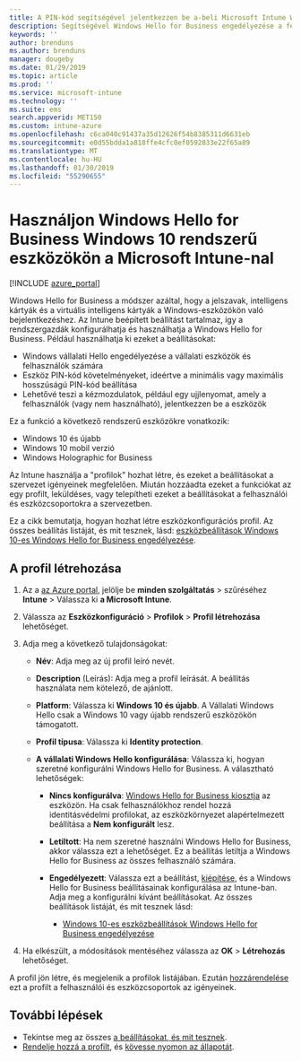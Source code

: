 ```yaml
---
title: A PIN-kód segítségével jelentkezzen be a-beli Microsoft Intune Windows 10-eszközökön |} A Microsoft Docs
description: Segítségével Windows Hello for Business engedélyezése a felhasználók számára, hogy jelentkezzen be a PIN-kód, az ujjlenyomattal és egyéb eszközöket. Az identity protection konfigurációs profil létrehozása az Intune-ban Windows 10-es eszközökhöz, ezekkel a beállításokkal, és rendelje hozzá a profilt felhasználói csoportokat és eszközcsoportokat.
keywords: ''
author: brenduns
ms.author: brenduns
manager: dougeby
ms.date: 01/29/2019
ms.topic: article
ms.prod: ''
ms.service: microsoft-intune
ms.technology: ''
ms.suite: ems
search.appverid: MET150
ms.custom: intune-azure
ms.openlocfilehash: c6ca040c91437a35d12626f54b8385311d6631eb
ms.sourcegitcommit: e0d55bdda1a818ffe4cfc0ef0592833e22f65a89
ms.translationtype: MT
ms.contentlocale: hu-HU
ms.lasthandoff: 01/30/2019
ms.locfileid: "55290655"
---
```

# <a name="use-windows-hello-for-business-on-windows-10-devices-with-microsoft-intune"></a>Használjon Windows Hello for Business Windows 10 rendszerű eszközökön a Microsoft Intune-nal

[!INCLUDE [azure_portal](./includes/azure_portal.md)]

Windows Hello for Business a módszer azáltal, hogy a jelszavak, intelligens kártyák és a virtuális intelligens kártyák a Windows-eszközökön való bejelentkezéshez. Az Intune beépített beállítást tartalmaz, így a rendszergazdák konfigurálhatja és használhatja a Windows Hello for Business. Például használhatja ki ezeket a beállításokat:

- Windows vállalati Hello engedélyezése a vállalati eszközök és felhasználók számára
- Eszköz PIN-kód követelményeket, ideértve a minimális vagy maximális hosszúságú PIN-kód beállítása
- Lehetővé teszi a kézmozdulatok, például egy ujjlenyomat, amely a felhasználók (vagy nem használható), jelentkezzen be a eszközök

Ez a funkció a következő rendszerű eszközökre vonatkozik:

- Windows 10 és újabb
- Windows 10 mobil verzió
- Windows Holographic for Business

Az Intune használja a "profilok" hozhat létre, és ezeket a beállításokat a szervezet igényeinek megfelelően. Miután hozzáadta ezeket a funkciókat az egy profilt, leküldéses, vagy telepítheti ezeket a beállításokat a felhasználói és eszközcsoportokra a szervezetben.

Ez a cikk bemutatja, hogyan hozhat létre eszközkonfigurációs profil. Az összes beállítás listáját, és mit tesznek, lásd: [eszközbeállítások Windows 10-es Windows Hello for Business engedélyezése](identity-protection-windows-settings.md).

## <a name="create-the-device-profile"></a>A profil létrehozása

1. Az a [az Azure portal](https://portal.azure.com), jelölje be **minden szolgáltatás** > szűréséhez **Intune** > Válassza ki **a Microsoft Intune**.
2. Válassza az **Eszközkonfiguráció** > **Profilok** > **Profil létrehozása** lehetőséget.
3. Adja meg a következő tulajdonságokat:

    - **Név**: Adja meg az új profil leíró nevét.
    - **Description** (Leírás): Adja meg a profil leírását. A beállítás használata nem kötelező, de ajánlott.
    - **Platform**: Válassza ki **Windows 10 és újabb**. A Vállalati Windows Hello csak a Windows 10 vagy újabb rendszerű eszközökön támogatott.
    - **Profil típusa**: Válassza ki **Identity protection**.
    - **A vállalati Windows Hello konfigurálása**: Válassza ki, hogyan szeretné konfigurálni Windows Hello for Business. A választható lehetőségek:

        - **Nincs konfigurálva**: [Windows Hello for Business kiosztja](https://docs.microsoft.com/windows/security/identity-protection/hello-for-business/hello-how-it-works-provisioning) az eszközön. Ha csak felhasználókhoz rendel hozzá identitásvédelmi profilokat, az eszközkörnyezet alapértelmezett beállítása a **Nem konfigurált** lesz.
        - **Letiltott**: Ha nem szeretné használni Windows Hello for Business, akkor válassza ezt a lehetőséget. Ez a beállítás letiltja a Windows Hello for Business az összes felhasználó számára.
        - **Engedélyezett**: Válassza ezt a beállítást, [kiépítése]((https://docs.microsoft.com/windows/security/identity-protection/hello-for-business/hello-how-it-works-provisioning)), és a Windows Hello for Business beállításainak konfigurálása az Intune-ban. Adja meg a konfigurálni kívánt beállításokat. Az összes beállítások listáját, és mit tesznek lásd:

            - [Windows 10-es eszközbeállítások Windows Hello for Business engedélyezése](identity-protection-windows-settings.md)

4. Ha elkészült, a módosítások mentéséhez válassza az **OK** > **Létrehozás** lehetőséget.

A profil jön létre, és megjelenik a profilok listájában. Ezután [hozzárendelése](device-profile-assign.md) ezt a profilt a felhasználói és eszközcsoportok az igényeinek.

<!--  Removing image as part of design review; retaining source until we known the disposition.

## Example of device restriction settings

In this high-level example, you'll create a device restriction policy that blocks the use of the built-in camera app on Android devices.

![How to disable the camera on Android devices](./media/disable-android-camera.png)

-->

## <a name="next-steps"></a>További lépések

- Tekintse meg az összes [a beállításokat, és mit tesznek](identity-protection-windows-settings.md).
- [Rendelje hozzá a profilt](device-profile-assign.md), és [kövesse nyomon az állapotát](device-profile-monitor.md).